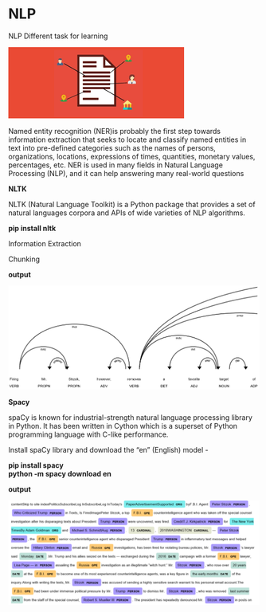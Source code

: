 # NLP
NLP Different task for learning

![face and eye](https://github.com/milanbhadja7932/NLP/blob/master/images.png)

Named entity recognition (NER)is probably the first step towards information extraction that seeks to locate and classify named entities in text into pre-defined categories such as the names of persons, organizations, locations, expressions of times, quantities, monetary values, percentages, etc. NER is used in many fields in Natural Language Processing (NLP), and it can help answering many real-world questions</br>

<b>NLTK</b></br>

NLTK (Natural Language Toolkit) is a Python package that provides a set of natural languages corpora and APIs of wide varieties of NLP algorithms.</br>

<b>pip install nltk</b></br>

Information Extraction</br>

Chunking</br>

<b>output</b></br>

![face and eye](https://github.com/milanbhadja7932/NLP/blob/master/nlp_.png)



<b>Spacy</b></br>

spaCy is known for industrial-strength natural language processing library in Python. It has been written in Cython which is a superset of Python programming language with C-like performance.</br>

Install spaCy library and download the “en” (English) model -</br>

<b>pip install spacy</b></br>
<b>python -m spacy download en</b></br>

<b>output</b></br>

![face and eye](https://github.com/milanbhadja7932/NLP/blob/master/nlp.png)
